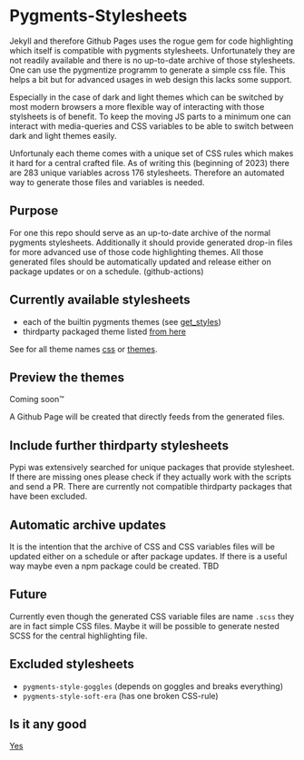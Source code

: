 # Pygments-Stylesheets

Jekyll and therefore Github Pages uses the rogue gem for code highlighting which itself is compatible with pygments stylesheets.
Unfortunately they are not readily available and there is no up-to-date archive of those stylesheets.
One can use the pygmentize programm to generate a simple css file.
This helps a bit but for advanced usages in web design this lacks some support.

Especially in the case of dark and light themes which can be switched by most modern browsers a more flexible way of interacting with those stylsheets is of benefit.
To keep the moving JS parts to a minimum one can interact with media-queries and CSS variables to be able to switch between dark and light themes easily.

Unfortunaly each theme comes with a unique set of CSS rules which makes it hard for a central crafted file.
As of writing this (beginning of 2023) there are 283 unique variables across 176 stylesheets.
Therefore an automated way to generate those files and variables is needed.

## Purpose

For one this repo should serve as an up-to-date archive of the normal pygments stylesheets.
Additionally it should provide generated drop-in files for more advanced use of those code highlighting themes.
All those generated files should be automatically updated and release either on package updates or on a schedule. (github-actions)

## Currently available stylesheets

- each of the builtin pygments themes (see [get_styles][get_styles])
- thirdparty packaged theme listed [from here][pipfile]

See for all theme names [css][css] or [themes][themes].

[get_styles]: src/get_styles.py
[pipfile]: Pipfile#L9
[css]: css/
[themes]: dist/themes/

## Preview the themes

Coming soon™

A Github Page will be created that directly feeds from the generated files.

## Include further thirdparty stylesheets

Pypi was extensively searched for unique packages that provide stylesheet.
If there are missing ones please check if they actually work with the scripts and send a PR.
There are currently not compatible thirdparty packages that have been excluded.

## Automatic archive updates

It is the intention that the archive of CSS and CSS variables files will be updated either on a schedule or after package updates.
If there is a useful way maybe even a npm package could be created.
TBD

## Future

Currently even though the generated CSS variable files are name `.scss` they are in fact simple CSS files.
Maybe it will be possible to generate nested SCSS for the central highlighting file.

## Excluded stylesheets

- `pygments-style-goggles` (depends on goggles and breaks everything)
- `pygments-style-soft-era` (has one broken CSS-rule)

## Is it any good

[Yes](https://news.ycombinator.com/item?id=3067434)
